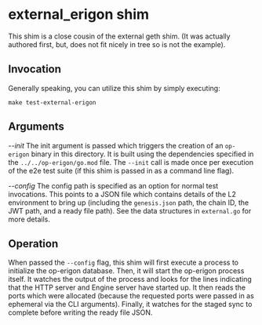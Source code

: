 # external_erigon shim

This shim is a close cousin of the external geth shim.  (It was actually
authored first, but, does not fit nicely in tree so is not the example).

## Invocation

Generally speaking, you can utilize this shim by simply executing:

```
make test-external-erigon
```

## Arguments

*--init* The init argument is passed which triggers the creation of an
`op-erigon` binary in this directory.  It is built using the dependencies
specified in the `../../op-erigon/go.mod` file.  The `--init` call is made once per
execution of the e2e test suite (if this shim is passed in as a command line
flag).

*--config <path>* The config path is specified as an option for normal test
invocations.  This points to a JSON file which contains details of the L2
environment to bring up (including the `genesis.json` path, the chain ID, the
JWT path, and a ready file path).  See the data structures in `external.go`
for more details.

## Operation

When passed the `--config` flag, this shim will first execute a process to
initialize the op-erigon database.  Then, it will start the op-erigon process
itself.  It watches the output of the process and looks for the lines
indicating that the HTTP server and Engine server have started up.  It then
reads the ports which were allocated (because the requested ports were
passed in as ephemeral via the CLI arguments).  Finally, it watches for the
staged sync to complete before writing the ready file JSON.
